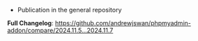  - Publication in the general repository

**Full Changelog**: https://github.com/andrewjswan/phpmyadmin-addon/compare/2024.11.5...2024.11.7